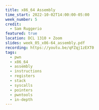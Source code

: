 ```yaml
---
title: x86_64 Assembly
time_start: 2022-10-02T14:00:00-05:00
week_number: 5
credit:
  - Sam Ruggerio
featured: true
location: DCL 1310 + Zoom
slides: week_05_x86-64_assembly.pdf
recording: https://youtu.be/qFZqj1zEXT0
tags:
  - pwn
  - x86_64
  - assembly
  - instructions
  - registers
  - stack
  - syscalls
  - pointers
  - pwntools
  - in-depth
---
```

